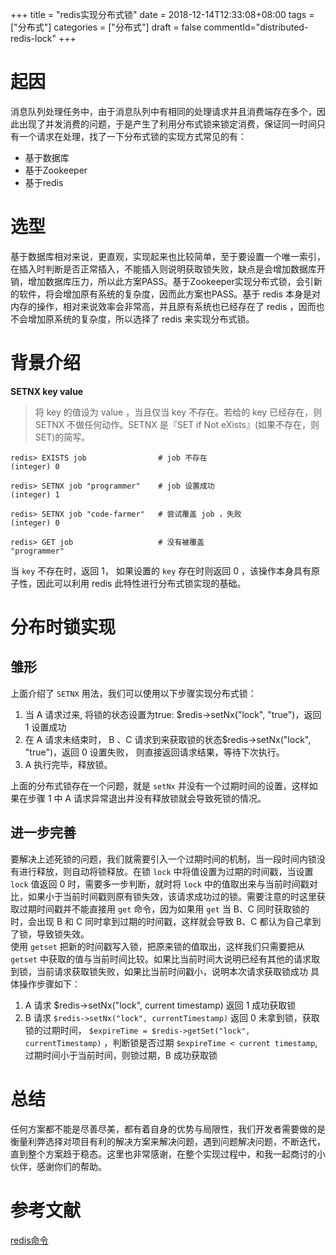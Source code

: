 +++
title = "redis实现分布式锁"
date = 2018-12-14T12:33:08+08:00
tags = ["分布式"]
categories = ["分布式"]
draft = false
commentId="distributed-redis-lock"
+++
# 起因
消息队列处理任务中，由于消息队列中有相同的处理请求并且消费端存在多个，因此出现了并发消费的问题，于是产生了利用分布式锁来锁定消费，保证同一时间只有一个请求在处理，找了一下分布式锁的实现方式常见的有：
- 基于数据库
- 基于Zookeeper
- 基于redis

# 选型
基于数据库相对来说，更直观，实现起来也比较简单，至于要设置一个唯一索引，在插入时判断是否正常插入，不能插入则说明获取锁失败，缺点是会增加数据库开销，增加数据库压力，所以此方案PASS。基于Zookeeper实现分布式锁，会引新的软件，将会增加原有系统的复杂度，因而此方案也PASS。基于 redis 本身是对内存的操作，相对来说效率会非常高，并且原有系统也已经存在了 redis ，因而也不会增加原系统的复杂度，所以选择了 redis 来实现分布式锁。


# 背景介绍

**SETNX key value**

> 将 key 的值设为 value ，当且仅当 key 不存在。若给的 key 已经存在，则 SETNX 不做任何动作。SETNX 是『SET if Not eXists』(如果不存在，则 SET)的简写。


```
redis> EXISTS job                # job 不存在
(integer) 0

redis> SETNX job "programmer"    # job 设置成功
(integer) 1

redis> SETNX job "code-farmer"   # 尝试覆盖 job ，失败
(integer) 0

redis> GET job                   # 没有被覆盖
"programmer"

```


当 `key` 不存在时，返回 1， 如果设置的 `key` 存在时则返回 0 ，该操作本身具有原子性，因此可以利用 redis 此特性进行分布式锁实现的基础。

# 分布时锁实现
## 雏形
上面介绍了 `SETNX` 用法，我们可以使用以下步骤实现分布式锁：
1. 当 A 请求过来, 将锁的状态设置为true: $redis->setNx("lock", "true")，返回 1 设置成功
2. 在 A 请求未结束时， B 、C 请求到来获取锁的状态$redis->setNx("lock", "true")，返回 0 设置失败， 则直接返回请求结果，等待下次执行。
3. A 执行完毕，释放锁。

上面的分布式锁存在一个问题，就是 `setNx` 并没有一个过期时间的设置，这样如果在步骤 1 中 A 请求异常退出并没有释放锁就会导致死锁的情况。  

## 进一步完善
要解决上述死锁的问题，我们就需要引入一个过期时间的机制，当一段时间内锁没有进行释放，则自动将锁释放。在锁 `lock` 中将值设置为过期的时间戳，当设置 `lock` 值返回 0 时，需要多一步判断，就时将 `lock` 中的值取出来与当前时间戳对比，如果小于当前时间戳则原有锁失效，该请求成功过的锁。需要注意的时这里获取过期时间戳并不能直接用 `get` 命令，因为如果用 `get` 当 B、C 同时获取锁的时，会出现 B 和 C 同时拿到过期的时间戳，这样就会导致 B、C 都认为自己拿到了锁，导致锁失效。  
使用 `getset` 把新的时间戳写入锁，把原来锁的值取出，这样我们只需要把从 `getset` 中获取的值与当前时间比较。如果比当前时间大说明已经有其他的请求取到锁，当前请求获取锁失败，如果比当前时间戳小，说明本次请求获取锁成功
具体操作步骤如下：

1. A 请求 $redis->setNx("lock", current timestamp) 返回 1 成功获取锁
2. B 请求 `$redis->setNx("lock", currentTimestamp)` 返回 0 未拿到锁，获取锁的过期时间， `$expireTime = $redis->getSet("lock", currentTimestamp)` ，判断锁是否过期 `$expireTime < current timestamp`, 过期时间小于当前时间，则锁过期，B 成功获取锁

# 总结
任何方案都不能是尽善尽美，都有着自身的优势与局限性，我们开发者需要做的是衡量利弊选择对项目有利的解决方案来解决问题，遇到问题解决问题，不断迭代，直到整个方案趋于稳态。这里也非常感谢，在整个实现过程中，和我一起商讨的小伙伴，感谢你们的帮助。

# 参考文献
[redis命令](http://redisdoc.com/string/setnx.html)







